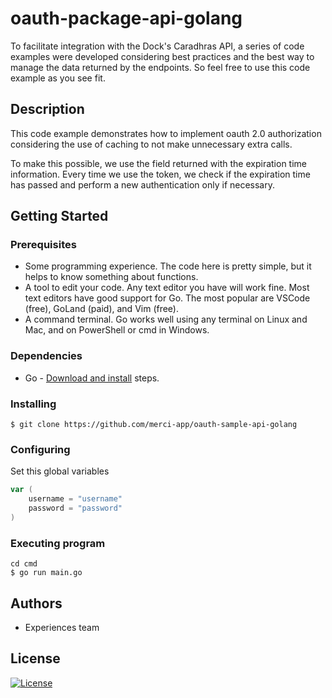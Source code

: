 # oauth-package-api-golang

To facilitate integration with the Dock's Caradhras API, a series of code examples were developed considering best practices and the best way to manage the data returned by the endpoints. So feel free to use this code example as you see fit.

## Description

This code example demonstrates how to implement oauth 2.0 authorization considering the use of caching to not make unnecessary extra calls.

To make this possible, we use the field returned with the expiration time information. Every time we use the token, we check if the expiration time has passed and perform a new authentication only if necessary.

## Getting Started

### Prerequisites

* Some programming experience. The code here is pretty simple, but it helps to know something about functions.
* A tool to edit your code. Any text editor you have will work fine. Most text editors have good support for Go. The most popular are VSCode (free), GoLand (paid), and Vim (free).
* A command terminal. Go works well using any terminal on Linux and Mac, and on PowerShell or cmd in Windows.

### Dependencies

* Go - <a href="https://go.dev/doc/install">Download and install</a> steps.

### Installing

```
$ git clone https://github.com/merci-app/oauth-sample-api-golang
```

### Configuring

Set this global variables
```go
var (
    username = "username"
    password = "password"
)
```


### Executing program

```
cd cmd
$ go run main.go
```

## Authors

- Experiences team

## License

[![License](https://img.shields.io/badge/License-Apache_2.0-yellowgreen.svg)](https://opensource.org/licenses/Apache-2.0)  